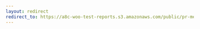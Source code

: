 ```yaml
---
layout: redirect
redirect_to: https://a8c-woo-test-reports.s3.amazonaws.com/public/pr-merge/38593/e2e/index.html
---
```

